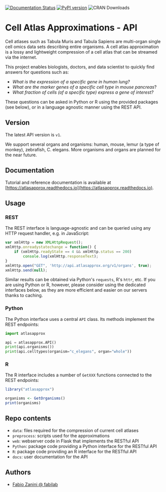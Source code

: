 [![Documentation Status](https://readthedocs.org/projects/atlasapprox/badge/?version=latest)](https://apidocs.atlasapprox.org/en/latest/?badge=latest)
[![PyPI version](https://badge.fury.io/py/atlasapprox.svg)](https://badge.fury.io/py/atlasapprox)
![CRAN Downloads](https://cranlogs.r-pkg.org/badges/atlasapprox)

# Cell Atlas Approximations - API
Cell atlases such as Tabula Muris and Tabula Sapiens are multi-organ single cell omics data sets describing entire organisms. A cell atlas approximation is a lossy and lightweight compression of a cell atlas that can be streamed via the internet.

This project enables biologists, doctors, and data scientist to quickly find answers for questions such as:

- *What is the expression of a specific gene in human lung?*
- *What are the marker genes of a specific cell type in mouse pancreas*?
- *What fraction of cells (of a specific type) express a gene of interest?*

These questions can be asked in Python or R using the provided packages (see below), or in a language agnostic manner using the REST API.

## Version
The latest API version is `v1`.

We support several organs and organisms: human, mouse, lemur (a type of monkey), zebrafish, C. elegans. More organisms and organs are planned for the near future.

## Documentation
Tutorial and reference documentation is available at [https://atlasapprox.readthedocs.io](https://atlasapprox.readthedocs.io).

## Usage
### REST
The REST interface is language-agnostic and can be queried using any HTTP request handler, e.g. in JavaScript:

```javascript
var xmlHttp = new XMLHttpRequest();
xmlHttp.onreadystatechange = function() { 
    if (xmlHttp.readyState == 4 && xmlHttp.status == 200)
        console.log(xmlHttp.responseText);
}
xmlHttp.open("GET", 'http://api.atlasapprox.org/v1/organs', true);
xmlHttp.send(null);
```

Similar results can be obtained via Python's `requests`, R's `httr`, etc. If you are using Python or R, however, please consider using the dedicated interfaces below, as they are more efficient and easier on our servers thanks to caching.

### Python
The Python interface uses a central `API` class. Its methods implement the REST endpoints:

```python
import atlasapprox

api = atlasapprox.API()
print(api.organisms())
print(api.celltypes(organism="c_elegans", organ="whole"))
```

### R
The R interface includes a number of `GetXXX` functions connected to the REST endpoints:

```R
library("atlasapprox")

organisms <- GetOrganisms()
print(organisms)
```

## Repo contents
- `data`: files required for the compression of current cell atlases
- `preprocess`: scripts used for the approximations
- `web`: webserver code in Flask that implements the RESTful API
- `Python`: package code providing a Python interface for the RESTful API
- `R`: package code providing an R interface for the RESTful API
- `docs`: user documentation for the API

## Authors
- [Fabio Zanini @ fabilab](https://fabilab.org)
